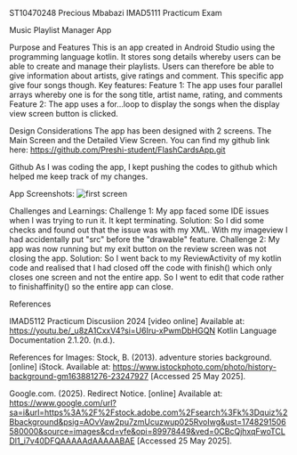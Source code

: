 ST10470248
Precious Mbabazi
IMAD5111 Practicum Exam 

Music Playlist Manager App

Purpose and Features 
This is an app created in Android Studio using the programming language kotlin.  It stores song details whereby users can be able to create and manage their playlists. Users can therefore be able to give information about artists, give ratings and comment.  This specific app give four songs though. 
Key features:
Feature 1:  The app uses four parallel arrays whereby one is for the song title, artist name, rating, and comments 
Feature 2:  The app uses a for...loop to display the songs when the display view screen button is clicked.   

Design Considerations 
The app has been designed with 2 screens. The Main Screen and the Detailed View Screen. 
You can find my github link here:
https://github.com/Preshi-student/FlashCardsApp.git

Github
As I was coding the app, I kept pushing the codes to github which helped me keep track of my changes. 

App Screenshots:
![first screen ](https://github.com/user-attachments/assets/60dbd798-a21e-4916-a2c5-2718ffbe9ff8)




Challenges and Learnings: 
Challenge 1: My app faced some IDE issues when I was trying to run it. It kept terminating. 
Solution: So I did some checks and found out that the issue was with my XML. With my imageview I had accidentally put "src" before the "drawable" feature. 
Challenge 2: My app was now running but my exit button on the review screen was not closing the app. 
Solution: So I went back to my ReviewActivity of my kotlin code and realised that I had closed off the code with finish() which only closes one screen and not the entire app.  So I went to edit that code rather to 
finishaffinity() so the entire app can close. 

References 

IMAD5112 Practicum Discusiion 2024 [video online] Available at: https://youtu.be/_u8zA1CxxV4?si=U6Iru-xPwmDbHGQN
Kotlin Language Documentation 2.1.20. (n.d.).

References for Images:
Stock, B. (2013). adventure stories background. [online] iStock. Available at: https://www.istockphoto.com/photo/history-background-gm163881276-23247927 [Accessed 25 May 2025].

Google.com. (2025). Redirect Notice. [online] Available at: https://www.google.com/url?sa=i&url=https%3A%2F%2Fstock.adobe.com%2Fsearch%3Fk%3Dquiz%2Bbackground&psig=AOvVaw2pu7zmUcuzwup025RvoIwg&ust=1748291506580000&source=images&cd=vfe&opi=89978449&ved=0CBcQjhxqFwoTCLDl1_i7v40DFQAAAAAdAAAAABAE [Accessed 25 May 2025].




















